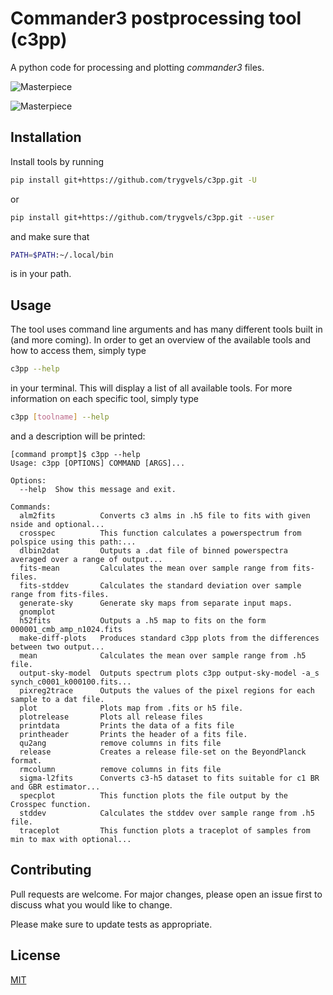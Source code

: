 # Commander3 postprocessing tool (c3pp)

A python code for processing and plotting _commander3_ files.

![Masterpiece](https://github.com/trygvels/c3pp/blob/master/imgs/spectrum.png)

![Masterpiece](https://github.com/trygvels/c3pp/blob/master/imgs/spectrum_pol.png)


## Installation

Install tools by running 

```bash
pip install git+https://github.com/trygvels/c3pp.git -U
```

or 


```bash
pip install git+https://github.com/trygvels/c3pp.git --user
```

and make sure that
```bash
PATH=$PATH:~/.local/bin
````
is in your path.


## Usage
The tool uses command line arguments and has many different tools built in (and more coming).
In order to get an overview of the available tools and how to access them, simply type
```bash
c3pp --help
````
in your terminal. This will display a list of all available tools.
For more information on each specific tool, simply type
```bash
c3pp [toolname] --help
````
and a description will be printed:
```
[command prompt]$ c3pp --help
Usage: c3pp [OPTIONS] COMMAND [ARGS]...

Options:
  --help  Show this message and exit.

Commands:
  alm2fits          Converts c3 alms in .h5 file to fits with given nside and optional...
  crosspec          This function calculates a powerspectrum from polspice using this path:...
  dlbin2dat         Outputs a .dat file of binned powerspectra averaged over a range of output...
  fits-mean         Calculates the mean over sample range from fits-files.
  fits-stddev       Calculates the standard deviation over sample range from fits-files.
  generate-sky      Generate sky maps from separate input maps.
  gnomplot
  h52fits           Outputs a .h5 map to fits on the form 000001_cmb_amp_n1024.fits
  make-diff-plots   Produces standard c3pp plots from the differences between two output...
  mean              Calculates the mean over sample range from .h5 file.
  output-sky-model  Outputs spectrum plots c3pp output-sky-model -a_s synch_c0001_k000100.fits...
  pixreg2trace      Outputs the values of the pixel regions for each sample to a dat file.
  plot              Plots map from .fits or h5 file.
  plotrelease       Plots all release files
  printdata         Prints the data of a fits file
  printheader       Prints the header of a fits file.
  qu2ang            remove columns in fits file
  release           Creates a release file-set on the BeyondPlanck format.
  rmcolumn          remove columns in fits file
  sigma-l2fits      Converts c3-h5 dataset to fits suitable for c1 BR and GBR estimator...
  specplot          This function plots the file output by the Crosspec function.
  stddev            Calculates the stddev over sample range from .h5 file.
  traceplot         This function plots a traceplot of samples from min to max with optional...
```

## Contributing
Pull requests are welcome. For major changes, please open an issue first to discuss what you would like to change.

Please make sure to update tests as appropriate.

## License
[MIT](https://choosealicense.com/licenses/mit/)